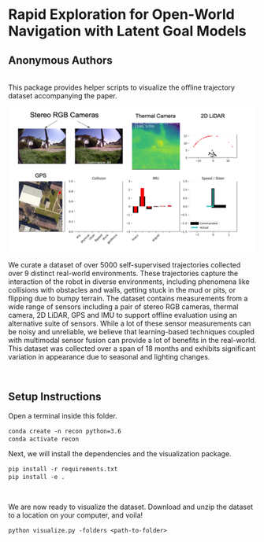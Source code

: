 # Rapid Exploration for Open-World Navigation with Latent Goal Models 
## Anonymous Authors

<br>
This package provides helper scripts to visualize the offline trajectory dataset accompanying the paper.
<br>

![](demo.png)


We curate a dataset of over 5000 self-supervised trajectories collected over 9 distinct real-world environments. These trajectories capture the interaction of the robot in diverse environments, including phenomena like collisions with obstacles and walls, getting stuck in the mud or pits, or flipping due to bumpy terrain. The dataset contains measurements from a wide range of sensors including a pair of stereo RGB cameras, thermal camera, 2D LiDAR, GPS and IMU to support offline evaluation using an alternative suite of sensors. While a lot of these sensor measurements can be noisy and unreliable, we believe that learning-based techniques coupled with multimodal sensor fusion can provide a lot of benefits in the real-world. This dataset was collected over a span of 18 months and exhibits significant variation in appearance due to seasonal and lighting changes.

<br>

## Setup Instructions

Open a terminal inside this folder.

```
conda create -n recon python=3.6
conda activate recon
```

Next, we will install the dependencies and the visualization package.

```
pip install -r requirements.txt
pip install -e .
```

<br>

We are now ready to visualize the dataset. Download and unzip the dataset to a location on your computer, and voila!

```
python visualize.py -folders <path-to-folder>
```